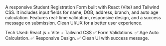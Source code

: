  A responsive Student Registration Form built with React (Vite) and Tailwind CSS. It includes input fields for name, DOB, address, branch, and auto age calculation. Features real-time validation, responsive design, and a success message on submission. Clean UI/UX for a better user experience.
 
Tech Used: React.js + Vite + Tailwind CSS
✅ Form Validations.
✅ Age Auto Calculation.
✅ Responsive Design.
✅ Clean UI with success message.
